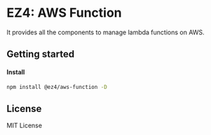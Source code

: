 # EZ4: AWS Function

It provides all the components to manage lambda functions on AWS.

## Getting started

#### Install

```sh
npm install @ez4/aws-function -D
```

## License

MIT License
